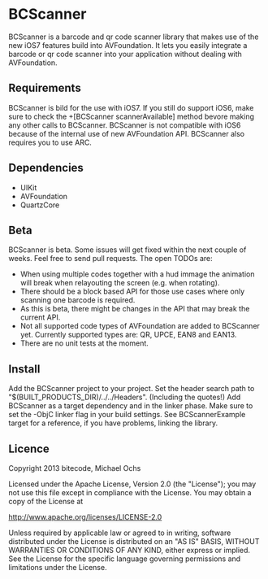 # BCScanner

BCScanner is a barcode and qr code scanner library that makes use of the new iOS7 features build into AVFoundation. It lets you easily integrate a barcode or qr code scanner into your application without dealing with AVFoundation.

## Requirements

BCScanner is bild for the use with iOS7. If you still do support iOS6, make sure to check the +[BCScanner scannerAvailable] method bevore making any other calls to BCScanner. BCScanner is not compatible with iOS6 because of the internal use of new AVFoundation API.
BCScanner also requires you to use ARC.

## Dependencies

- UIKit
- AVFoundation
- QuartzCore

## Beta

BCScanner is beta. Some issues will get fixed within the next couple of weeks. Feel free to send pull requests. The open TODOs are:
- When using multiple codes together with a hud immage the animation will break when relayouting the screen (e.g. when rotating).
- There should be a block based API for those use cases where only scanning one barcode is required.
- As this is beta, there might be changes in the API that may break the current API.
- Not all supported code types of AVFoundation are added to BCScanner yet. Currently supported types are: QR, UPCE, EAN8 and EAN13.
- There are no unit tests at the moment.

## Install

Add the BCScanner project to your project.
Set the header search path to "$(BUILT_PRODUCTS_DIR)/../../Headers". (Including the quotes!)
Add BCScanner as a target dependency and in the linker phase.
Make sure to set the -ObjC linker flag in your build settings.
See BCScannerExample target for a reference, if you have problems, linking the library.

## Licence

Copyright 2013 bitecode, Michael Ochs

Licensed under the Apache License, Version 2.0 (the "License");
you may not use this file except in compliance with the License.
You may obtain a copy of the License at

http://www.apache.org/licenses/LICENSE-2.0

Unless required by applicable law or agreed to in writing, software
distributed under the License is distributed on an "AS IS" BASIS,
WITHOUT WARRANTIES OR CONDITIONS OF ANY KIND, either express or implied.
See the License for the specific language governing permissions and
limitations under the License.